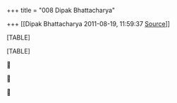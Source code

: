 +++
title = "008 Dipak Bhattacharya"

+++
[[Dipak Bhattacharya	2011-08-19, 11:59:37 [Source](https://groups.google.com/g/bvparishat/c/OtynEDhVtRQ)]]



[TABLE]

[TABLE]







